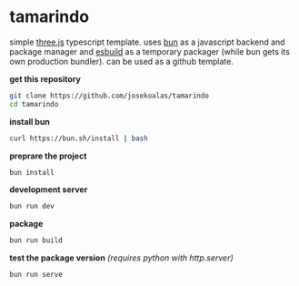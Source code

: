 # tamarindo

simple [three.js](https://threejs.org) typescript template. uses [bun](https://bun.sh) as a javascript backend and package manager and [esbuild](https://esbuild.github.io) as a temporary packager (while bun gets its own production bundler). can be used as a github template.

**get this repository**

```sh
git clone https://github.com/josekoalas/tamarindo
cd tamarindo
```

**install bun**

```sh
curl https://bun.sh/install | bash
```

**preprare the project**

```sh
bun install
```

**development server**

```sh
bun run dev
```

**package**

```sh
bun run build
```

**test the package version** _(requires python with http.server)_
  
```sh
bun run serve
```